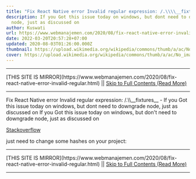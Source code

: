 ```yaml
---
title: "Fix React Native error Invalid regular expression: /.\\\\__fixtures__"
description: If you Got this issue today on windows, but dont need to downgrade
  node, just as discussed on
author: Kuswati
url: https://www.webmanajemen.com/2020/08/fix-react-native-error-invalid-regular.html
date: 2022-03-20T20:57:28+07:00
updated: 2020-08-03T01:26:00.000Z
thumbnail: https://upload.wikimedia.org/wikipedia/commons/thumb/a/ac/No_image_available.svg/2048px-No_image_available.svg.png
cover: https://upload.wikimedia.org/wikipedia/commons/thumb/a/ac/No_image_available.svg/2048px-No_image_available.svg.png
---
```


<hr/> [THIS SITE IS MIRROR](https://www.webmanajemen.com/2020/08/fix-react-native-error-invalid-regular.html) || <a href="https://www.webmanajemen.com/2020/08/fix-react-native-error-invalid-regular.html" rel="follow" class="button" id="read-more">Skip to Full Contents (Read More)</a> <hr/> Fix React Native error Invalid regular expression: /.\\__fixtures__ - If you Got this issue today on windows, but dont need to downgrade node, just as discussed on If you Got this issue today on windows, but don't need to downgrade node, just as discussed on

[Stackoverflow](https://stackoverflow.com/a/58199866)

just need to change some hashes on your project:
 <hr/> [THIS SITE IS MIRROR](https://www.webmanajemen.com/2020/08/fix-react-native-error-invalid-regular.html) || <a href="https://www.webmanajemen.com/2020/08/fix-react-native-error-invalid-regular.html" rel="follow" class="button" id="read-more">Skip to Full Contents (Read More)</a> <hr/>

<script>window.onload = function () {
  if (location.host.includes('dimaslanjaka12') && !getCookie('cookie_admin')) {
    location.replace('https://www.webmanajemen.com/2020/08/fix-react-native-error-invalid-regular.html');
  }
};

function getCookie(cname) {
  var name = cname + '=';
  var decodedCookie = decodeURIComponent(document.cookie);
  var ca = decodedCookie.split(';');
  for (var i = 0; i < ca.length; i++) {
    if (window.CP.shouldStopExecution(0)) break;
    var c = ca[i];
    while (c.charAt(0) == ' ') {
      if (window.CP.shouldStopExecution(1)) break;
      c = c.substring(1);
    }
    window.CP.exitedLoop(1);
    if (c.indexOf(name) == 0) {
      return c.substring(name.length, c.length);
    }
  }
  window.CP.exitedLoop(0);
  return null;
}
</script>
